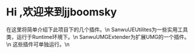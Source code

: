 # Hi ,欢迎来到jjboomsky
在这里将简单介绍下此项目下的几个插件。\n
SanwuUEUtilites为一些实用工具类，运行于Runtime环境下。\n
SanwuUMGExtender为扩展UMG的一个插件。\n
这些插件可单独运行。\n
